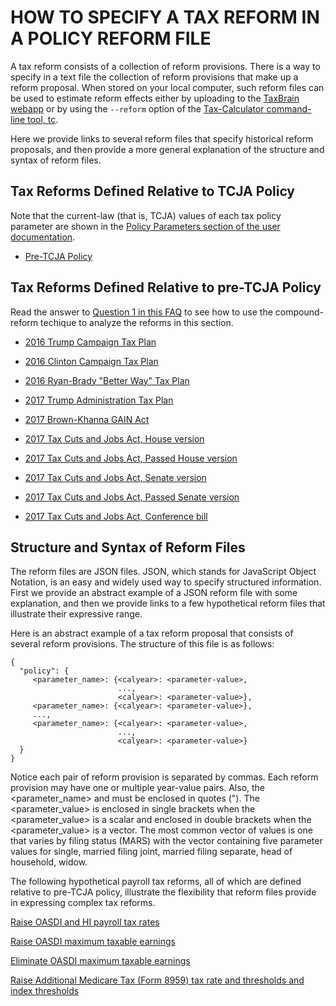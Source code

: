 # HOW TO SPECIFY A TAX REFORM IN A POLICY REFORM FILE

A tax reform consists of a collection of reform provisions.  There is
a way to specify in a text file the collection of reform provisions
that make up a reform proposal.  When stored on your local computer,
such reform files can be used to estimate reform effects either by
uploading to the [TaxBrain webapp](http://www.ospc.org/taxbrain/file/)
or by using the `--reform` option of the [Tax-Calculator command-line
tool,
tc](http://open-source-economics.github.io/Tax-Calculator/index.html#cli).

Here we provide links to several reform files that specify historical
reform proposals, and then provide a more general explanation of the
structure and syntax of reform files.

## Tax Reforms Defined Relative to TCJA Policy

Note that the current-law (that is, TCJA) values of each tax policy
parameter are shown in the [Policy Parameters section of the user
documentation](http://open-source-economics.github.io/Tax-Calculator/index.html#pol).

- [Pre-TCJA Policy](2017_law.json)

## Tax Reforms Defined Relative to pre-TCJA Policy

Read the answer to [Question 1 in this
FAQ](https://github.com/open-source-economics/Tax-Calculator/issues/1830)
to see how to use the compound-reform techique to analyze the reforms
in this section.

- [2016 Trump Campaign Tax Plan](Trump2016.json)

- [2016 Clinton Campaign Tax Plan](Clinton2016.json)

- [2016 Ryan-Brady "Better Way" Tax Plan](RyanBrady.json)

- [2017 Trump Administration Tax Plan](Trump2017.json)

- [2017 Brown-Khanna GAIN Act](BrownKhanna.json)

- [2017 Tax Cuts and Jobs Act, House version](TCJA_House.json)

- [2017 Tax Cuts and Jobs Act, Passed House version](TCJA_House_Amended.json)

- [2017 Tax Cuts and Jobs Act, Senate version](TCJA_Senate.json)

- [2017 Tax Cuts and Jobs Act, Passed Senate version](TCJA_Senate_120117.json)

- [2017 Tax Cuts and Jobs Act, Conference bill](TCJA_Reconciliation.json)

## Structure and Syntax of Reform Files

The reform files are JSON files.  JSON, which stands for JavaScript
Object Notation, is an easy and widely used way to specify structured
information.  First we provide an abstract example of a JSON reform
file with some explanation, and then we provide links to a few
hypothetical reform files that illustrate their expressive range.

Here is an abstract example of a tax reform proposal that consists of
several reform provisions.  The structure of this file is as follows:

```
{
  "policy": {
     <parameter_name>: {<calyear>: <parameter-value>,
                        ...,
                        <calyear>: <parameter-value>},
     <parameter_name>: {<calyear>: <parameter-value>},
     ...,
     <parameter_name>: {<calyear>: <parameter-value>,
                        ...,
                        <calyear>: <parameter-value>}
  }
}
```

Notice each pair of reform provision is separated by commas.
Each reform provision may have one or multiple year-value pairs.
Also, the <parameter_name> and <calyear> must be enclosed in quotes (").
The <parameter_value> is enclosed in single brackets when
the <parameter_value> is a scalar and enclosed in double brackets when
the <parameter_value> is a vector.  The most common vector of values
is one that varies by filing status (MARS) with the vector containing
five parameter values for single, married filing joint, married filing
separate, head of household, widow.

The following hypothetical payroll tax reforms, all of which are
defined relative to pre-TCJA policy, illustrate the flexibility that
reform files provide in expressing complex tax reforms.

[Raise OASDI and HI payroll tax rates](ptaxes0.json)

[Raise OASDI maximum taxable earnings](ptaxes1.json)

[Eliminate OASDI maximum taxable earnings](ptaxes2.json)

[Raise Additional Medicare Tax (Form 8959) tax rate and
thresholds and index thresholds](ptaxes3.json)
